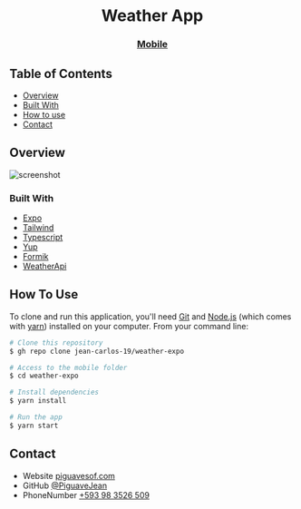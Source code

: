 <!-- Please update value in the {}  -->

<h1 align="center">Weather App</h1>

<div align="center">
  <h3>
    <a href="https://expo.dev/accounts/jean_carlos/projects/weather">
      Mobile
    </a>
  </h3>
</div>


<!-- TABLE OF CONTENTS -->

## Table of Contents

- [Overview](#overview)
- [Built With](#built-with)
- [How to use](#how-to-use)
- [Contact](#contact)

## Overview

![screenshot](https://raw.githubusercontent.com/jean-carlos-19/weather-expo/master/assets/weather-app-cover.png)


### Built With

<!-- This section should list any major frameworks that you built your project using. Here are a few examples.-->

- [Expo](https://docs.expo.dev/)
- [Tailwind](https://www.nativewind.dev/)
- [Typescript](https://www.typescriptlang.org/)
- [Yup](https://github.com/jquense/yup)
- [Formik](https://formik.org/)
- [WeatherApi](weatherapi.com/)

## How To Use

<!-- Example: -->

To clone and run this application, you'll need [Git](https://git-scm.com) and [Node.js](https://nodejs.org/en/download/) (which comes with [yarn](https://classic.yarnpkg.com/lang/en/docs/install/#debian-stable)) installed on your computer. From your command line:

```bash
# Clone this repository
$ gh repo clone jean-carlos-19/weather-expo

# Access to the mobile folder
$ cd weather-expo

# Install dependencies
$ yarn install

# Run the app
$ yarn start
```

## Contact

- Website [piguavesof.com](https://piguavesof.com)
- GitHub [@PiguaveJean](https://github.com/jean-carlos-19)
- PhoneNumber [+593 98 3526 509](https://wa.me/593983526509)
